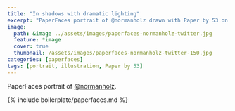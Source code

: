 ```yaml
---
title: "In shadows with dramatic lighting"
excerpt: "PaperFaces portrait of @normanholz drawn with Paper by 53 on an iPad."
image: 
  path: &image ../assets/images/paperfaces-normanholz-twitter.jpg 
  feature: *image
  cover: true
  thumbnail: /assets/images/paperfaces-normanholz-twitter-150.jpg
categories: [paperfaces]
tags: [portrait, illustration, Paper by 53]
---
```


PaperFaces portrait of [@normanholz](https://twitter.com/normanholz).

{% include boilerplate/paperfaces.md %}
